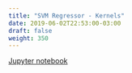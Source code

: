 ```yaml
---
title: "SVM Regressor - Kernels"
date: 2019-06-02T22:53:00-03:00
draft: false
weight: 350
---
```


[Jupyter notebook](https://nbviewer.jupyter.org/github/gmoncarz/machine_learning_tour/blob/master/notebooks/05_svm/regressor/04_svn_regressor_kernels.ipynb)

<div> 
    <object type="text/html" width="100%" height="1000" data="https://nbviewer.jupyter.org/github/gmoncarz/machine_learning_tour/blob/master/notebooks/05_svm/regressor/04_svn_regressor_kernels.ipynb">
    </object>
</div>
